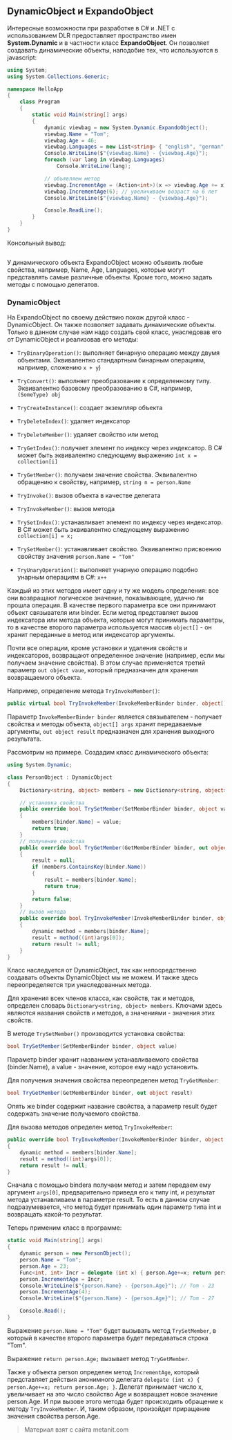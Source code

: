 ## DynamicObject и ExpandoObject

Интересные возможности при разработке в C# и .NET  с использованием DLR предоставляет пространство имен **System.Dynamic** и в частности класс **ExpandoObject**. Он позволяет создавать динамические объекты, наподобие тех, что используются в javascript:

```cs
using System;
using System.Collections.Generic;

namespace HelloApp
{
    class Program
    {
        static void Main(string[] args)
        {
            dynamic viewbag = new System.Dynamic.ExpandoObject();
            viewbag.Name = "Tom";
            viewbag.Age = 46;
            viewbag.Languages = new List<string> { "english", "german", "french" };
            Console.WriteLine($"{viewbag.Name} - {viewbag.Age}");
            foreach (var lang in viewbag.Languages)
                Console.WriteLine(lang);

            // объявляем метод
            viewbag.IncrementAge = (Action<int>)(x => viewbag.Age += x);
            viewbag.IncrementAge(6); // увеличиваем возраст на 6 лет
            Console.WriteLine($"{viewbag.Name} - {viewbag.Age}");

            Console.ReadLine();
        }
    }
}
```

Консольный вывод:

```

```

У динамического объекта ExpandoObject можно объявить любые свойства, например, Name, Age, Languages, которые могут представлять самые различные объекты. Кроме того, можно задать методы с помощью делегатов.

### DynamicObject

На ExpandoObject по своему действию похож другой класс - DynamicObject. Он также позволяет задавать динамические объекты. Только в данном случае нам надо создать свой класс, унаследовав его от DynamicObject и реализовав его методы:

- `TryBinaryOperation()`: выполняет бинарную операцию между двумя объектами. Эквивалентно стандартным бинарным операциям, например, 
сложению `x + y`)

- `TryConvert()`: выполняет преобразование к определенному типу. Эквивалентно базовому преобразованию в C#, например, `(SomeType) obj`

- `TryCreateInstance()`: создает экземпляр объекта

- `TryDeleteIndex()`: удаляет индексатор

- `TryDeleteMember()`: удаляет свойство или метод

- `TryGetIndex()`: получает элемент по индексу через индексатор. В C# может быть эквивалентно следующему выражению `int x = collection[i]`

- `TryGetMember()`: получаем значение свойства. Эквивалентно обращению к свойству, например, `string n = person.Name`

- `TryInvoke()`: вызов объекта в качестве делегата

- `TryInvokeMember()`: вызов метода

- `TrySetIndex()`: устанавливает элемент по индексу через индексатор. В C# может быть эквивалентно следующему выражению `collection[i] = x;`

- `TrySetMember()`: устанавливает свойство. Эквивалентно присвоению свойству значения `person.Name = "Tom"`

- `TryUnaryOperation()`: выполняет унарную операцию подобно унарным операциям в C#: `x++`

Каждый из этих методов имеет одну и ту же модель определения: все они возвращают логическое значение, показывающее, удачно ли прошла операция. В качестве первого параметра все они принимают объект связывателя или binder. Если метод представляет вызов индексатора или метода объекта, которые могут принимать параметры, то в качестве второго параметра используется массив `object[]` - он хранит переданные в метод или индексатор аргументы.

Почти все операции, кроме установки и удаления свойств и индексаторов, возвращают определенное значение (например, если мы получаем значение свойства). В этом случае применяется третий параметр `out object vaue`, который предназначен для хранения возвращаемого объекта.

Например, определение метода `TryInvokeMember()`:

```cs
public virtual bool TryInvokeMember(InvokeMemberBinder binder, object[] args, out object result)
```

Параметр `InvokeMemberBinder binder` является связывателем - получает свойства и методы объекта, `object[] args` хранит передаваемые аргументы, `out object result` предназначен для хранения выходного результата.

Рассмотрим на примере. Создадим класс динамического объекта:

```cs
using System.Dynamic;

class PersonObject : DynamicObject
{
    Dictionary<string, object> members = new Dictionary<string, object>();

    // установка свойства
    public override bool TrySetMember(SetMemberBinder binder, object value)
    {
        members[binder.Name] = value;
        return true;
    }
    // получение свойства
    public override bool TryGetMember(GetMemberBinder binder, out object result)
    {
        result = null;
        if (members.ContainsKey(binder.Name))
        {
            result = members[binder.Name];
            return true;
        }
        return false;
    }
    // вызов метода
    public override bool TryInvokeMember(InvokeMemberBinder binder, object[] args, out object result)
    {
        dynamic method = members[binder.Name];
        result = method((int)args[0]);
        return result != null;
    }
}
```

Класс наследуется от DynamicObject, так как непосредственно создавать объекты DynamicObject мы не можем. И также здесь переопределяется три унаследованных метода.

Для хранения всех членов класса, как свойств, так и методов, определен словарь `Dictionary<string, object> members`. Ключами здесь являются названия свойств и методов, а значениями - значения этих свойств.

В методе `TrySetMember()` производится установка свойства:

```cs
bool TrySetMember(SetMemberBinder binder, object value)
```

Параметр binder хранит названием устанавливаемого свойства (binder.Name), а value - значение, которое ему надо установить.

Для получения значения свойства переопределен метод `TryGetMember`:

```cs
bool TryGetMember(GetMemberBinder binder, out object result)
```

Опять же binder содержит название свойства, а параметр result будет содержать значение получаемого свойства.

Для вызова методов определен метод `TryInvokeMember`:

```cs
public override bool TryInvokeMember(InvokeMemberBinder binder, object[] args, out object result)
{
    dynamic method = members[binder.Name];
    result = method((int)args[0]);
    return result != null;
}
```

Сначала с помощью bindera получаем метод и затем передаем ему аргумент `args[0]`, предварительно приведя его к типу int, и результат метода устанавливаем в параметре result. То есть в данном случае подразумевается, что метод будет принимать один параметр типа int и возвращать какой-то результат.

Теперь применим класс в программе:

```cs
static void Main(string[] args)
{
    dynamic person = new PersonObject();
    person.Name = "Tom";
    person.Age = 23;
    Func<int, int> Incr = delegate (int x) { person.Age+=x; return person.Age; };
    person.IncrementAge = Incr;
    Console.WriteLine($"{person.Name} - {person.Age}"); // Tom - 23
    person.IncrementAge(4);
    Console.WriteLine($"{person.Name} - {person.Age}"); // Tom - 27

    Console.Read();
}
```

Выражение `person.Name = "Tom"` будет вызывать метод `TrySetMember`, в который в качестве второго параметра будет передаваться строка "Tom".

Выражение `return person.Age;` вызывает метод `TryGetMember`.

Также у объекта person определен метод `IncrementAge`, который представляет действия анонимного делегата `delegate (int x) { person.Age+=x; return person.Age; }`. Делегат принимает число x, увеличивает на это число свойство Age и возвращает новое значение person.Age. И при вызове этого метода будет происходить обращение к методу `TryInvokeMember`. И, таким образом, произойдет приращение значения свойства person.Age.


> Материал взят с сайта metanit.com